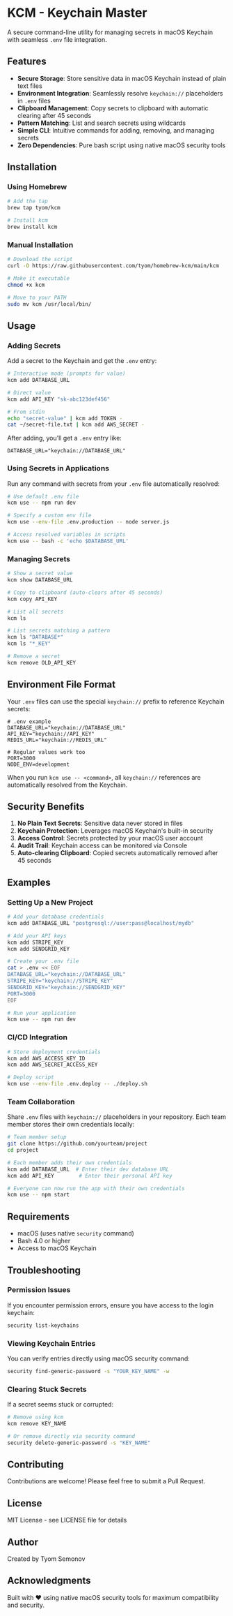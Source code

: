 # KCM - Keychain Master

A secure command-line utility for managing secrets in macOS Keychain with seamless `.env` file integration.

## Features

- **Secure Storage**: Store sensitive data in macOS Keychain instead of plain text files
- **Environment Integration**: Seamlessly resolve `keychain://` placeholders in `.env` files
- **Clipboard Management**: Copy secrets to clipboard with automatic clearing after 45 seconds
- **Pattern Matching**: List and search secrets using wildcards
- **Simple CLI**: Intuitive commands for adding, removing, and managing secrets
- **Zero Dependencies**: Pure bash script using native macOS security tools

## Installation

### Using Homebrew

```bash
# Add the tap
brew tap tyom/kcm

# Install kcm
brew install kcm
```

### Manual Installation

```bash
# Download the script
curl -O https://raw.githubusercontent.com/tyom/homebrew-kcm/main/kcm

# Make it executable
chmod +x kcm

# Move to your PATH
sudo mv kcm /usr/local/bin/
```

## Usage

### Adding Secrets

Add a secret to the Keychain and get the `.env` entry:

```bash
# Interactive mode (prompts for value)
kcm add DATABASE_URL

# Direct value
kcm add API_KEY "sk-abc123def456"

# From stdin
echo "secret-value" | kcm add TOKEN -
cat ~/secret-file.txt | kcm add AWS_SECRET -
```

After adding, you'll get a `.env` entry like:

```
DATABASE_URL="keychain://DATABASE_URL"
```

### Using Secrets in Applications

Run any command with secrets from your `.env` file automatically resolved:

```bash
# Use default .env file
kcm use -- npm run dev

# Specify a custom env file
kcm use --env-file .env.production -- node server.js

# Access resolved variables in scripts
kcm use -- bash -c 'echo $DATABASE_URL'
```

### Managing Secrets

```bash
# Show a secret value
kcm show DATABASE_URL

# Copy to clipboard (auto-clears after 45 seconds)
kcm copy API_KEY

# List all secrets
kcm ls

# List secrets matching a pattern
kcm ls "DATABASE*"
kcm ls "*_KEY"

# Remove a secret
kcm remove OLD_API_KEY
```

## Environment File Format

Your `.env` files can use the special `keychain://` prefix to reference Keychain secrets:

```env
# .env example
DATABASE_URL="keychain://DATABASE_URL"
API_KEY="keychain://API_KEY"
REDIS_URL="keychain://REDIS_URL"

# Regular values work too
PORT=3000
NODE_ENV=development
```

When you run `kcm use -- <command>`, all `keychain://` references are automatically resolved from the Keychain.

## Security Benefits

1. **No Plain Text Secrets**: Sensitive data never stored in files
2. **Keychain Protection**: Leverages macOS Keychain's built-in security
3. **Access Control**: Secrets protected by your macOS user account
4. **Audit Trail**: Keychain access can be monitored via Console
5. **Auto-clearing Clipboard**: Copied secrets automatically removed after 45 seconds

## Examples

### Setting Up a New Project

```bash
# Add your database credentials
kcm add DATABASE_URL "postgresql://user:pass@localhost/mydb"

# Add your API keys
kcm add STRIPE_KEY
kcm add SENDGRID_KEY

# Create your .env file
cat > .env << EOF
DATABASE_URL="keychain://DATABASE_URL"
STRIPE_KEY="keychain://STRIPE_KEY"
SENDGRID_KEY="keychain://SENDGRID_KEY"
PORT=3000
EOF

# Run your application
kcm use -- npm run dev
```

### CI/CD Integration

```bash
# Store deployment credentials
kcm add AWS_ACCESS_KEY_ID
kcm add AWS_SECRET_ACCESS_KEY

# Deploy script
kcm use --env-file .env.deploy -- ./deploy.sh
```

### Team Collaboration

Share `.env` files with `keychain://` placeholders in your repository. Each team member stores their own credentials locally:

```bash
# Team member setup
git clone https://github.com/yourteam/project
cd project

# Each member adds their own credentials
kcm add DATABASE_URL  # Enter their dev database URL
kcm add API_KEY        # Enter their personal API key

# Everyone can now run the app with their own credentials
kcm use -- npm start
```

## Requirements

- macOS (uses native `security` command)
- Bash 4.0 or higher
- Access to macOS Keychain

## Troubleshooting

### Permission Issues

If you encounter permission errors, ensure you have access to the login keychain:

```bash
security list-keychains
```

### Viewing Keychain Entries

You can verify entries directly using macOS security command:

```bash
security find-generic-password -s "YOUR_KEY_NAME" -w
```

### Clearing Stuck Secrets

If a secret seems stuck or corrupted:

```bash
# Remove using kcm
kcm remove KEY_NAME

# Or remove directly via security command
security delete-generic-password -s "KEY_NAME"
```

## Contributing

Contributions are welcome! Please feel free to submit a Pull Request.

## License

MIT License - see LICENSE file for details

## Author

Created by Tyom Semonov

## Acknowledgments

Built with ♥︎ using native macOS security tools for maximum compatibility and security.
